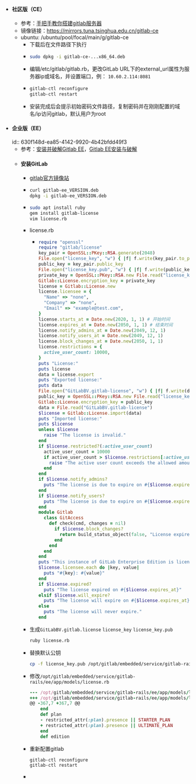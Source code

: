 - #### 社区版（CE）
	- 参考：[手把手教你搭建gitlab服务器](https://zhuanlan.zhihu.com/p/62042884)
	- 镜像链接：https://mirrors.tuna.tsinghua.edu.cn/gitlab-ce
	- ubuntu: /ubuntu/pool/focal/main/g/gitlab-ce
		- 下载后在文件路径下执行
		- ```bash
		  sudo dpkg -i gitlab-ce-...x86_64.deb
		  ```
		- 编辑/etc/gitlab/gitlab.rb，更改GitLab URL下的external_url属性为服务器ip或域名，并设置端口，例：
		  `10.60.2.114:8081`
		- ```bash
		  gitlab-ctl reconfigure
		  gitlab-ctl restart
		  ```
		- 安装完成后会提示初始密码文件路径，复制密码并在刚刚配置的域名/ip访问gitlab，默认用户为root
- #### 企业版（EE）
  id:: 630f148d-ea85-4142-9920-4b42bfdd49f3
	- 参考：[安装并破解Gitlab EE](https://blog.17lai.site/posts/29a820b3)，[Gitlab EE安装与破解](https://conf.top/post/506)
	- #### 安装GitLab
		- [gitlab官方镜像站](https://packages.gitlab.com/gitlab/gitlab-ee)
		- ```bash
		  curl gitlab-ee_VERSION.deb
		  dpkg -i gitlab-ee_VERSION.deb
		  ```
		- ```bash
		  sudo apt install ruby
		  gem install gitlab-license
		  vim license.rb
		  ```
		- license.rb
			- ```ruby
			  require "openssl"
			  require "gitlab/license"
			  key_pair = OpenSSL::PKey::RSA.generate(2048)
			  File.open("license_key", "w") { |f| f.write(key_pair.to_pem) }
			  public_key = key_pair.public_key
			  File.open("license_key.pub", "w") { |f| f.write(public_key.to_pem) }
			  private_key = OpenSSL::PKey::RSA.new File.read("license_key")
			  Gitlab::License.encryption_key = private_key
			  license = Gitlab::License.new
			  license.licensee = {
			    "Name" => "none",
			    "Company" => "none",
			    "Email" => "example@test.com",
			  }
			  license.starts_at = Date.new(2020, 1, 1) # 开始时间
			  license.expires_at = Date.new(2050, 1, 1) # 结束时间
			  license.notify_admins_at = Date.new(2049, 12, 1)
			  license.notify_users_at = Date.new(2049, 12, 1)
			  license.block_changes_at = Date.new(2050, 1, 1)
			  license.restrictions = {
			    active_user_count: 10000,
			  }
			  puts "License:"
			  puts license
			  data = license.export
			  puts "Exported license:"
			  puts data
			  File.open("GitLabBV.gitlab-license", "w") { |f| f.write(data) }
			  public_key = OpenSSL::PKey::RSA.new File.read("license_key.pub")
			  Gitlab::License.encryption_key = public_key
			  data = File.read("GitLabBV.gitlab-license")
			  $license = Gitlab::License.import(data)
			  puts "Imported license:"
			  puts $license
			  unless $license
			    raise "The license is invalid."
			  end
			  if $license.restricted?(:active_user_count)
			    active_user_count = 10000
			    if active_user_count > $license.restrictions[:active_user_count]
			      raise "The active user count exceeds the allowed amount!"
			    end
			  end
			  if $license.notify_admins?
			    puts "The license is due to expire on #{$license.expires_at}."
			  end
			  if $license.notify_users?
			    puts "The license is due to expire on #{$license.expires_at}."
			  end
			  module Gitlab
			    class GitAccess
			      def check(cmd, changes = nil)
			        if $license.block_changes?
			          return build_status_object(false, "License expired")
			        end
			      end
			    end
			  end
			  puts "This instance of GitLab Enterprise Edition is licensed to:"
			  $license.licensee.each do |key, value|
			    puts "#{key}: #{value}"
			  end
			  if $license.expired?
			    puts "The license expired on #{$license.expires_at}"
			  elsif $license.will_expire?
			    puts "The license will expire on #{$license.expires_at}"
			  else
			    puts "The license will never expire."
			  end
			  ```
		- 生成`GitLabBV.gitlab.license` `license_key` `license_key.pub`
		  ```bash
		  ruby license.rb
		  ```
		- 替换默认公钥
		  ```bash
		  cp -f license_key.pub /opt/gitlab/embedded/service/gitlab-rails/.license_encryption_key.pub
		  ```
		- 修改`/opt/gitlab/embedded/service/gitlab-rails/ee/app/models/license.rb`
		  ```ruby
		  --- /opt/gitlab/embedded/service/gitlab-rails/ee/app/models/license.rb
		  +++ /opt/gitlab/embedded/service/gitlab-rails/ee/app/models/license.rb
		  @@ -367,7 +367,7 @@
		      end
		      def plan
		      - restricted_attr(:plan).presence || STARTER_PLAN
		      + restricted_attr(:plan).presence || ULTIMATE_PLAN
		      end
		      def edition
		  ```
		- 重新配置gitlab
		  ```bash
		  gitlab-ctl reconfigure
		  gitlab-ctl restart
		  ```
		-